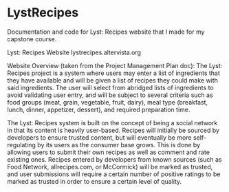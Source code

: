 # LystRecipes
Documentation and code for Lyst: Recipes website that I made for my capstone course.

Lyst: Recipes Website
lystrecipes.altervista.org

Website Overview (taken from the Project Management Plan doc):
The Lyst: Recipes project is a system where users may enter a list of ingredients that they have available and will be given a list of recipes they could make with said ingredients. The user will select from abridged lists of ingredients to avoid validating user entry, and will be subject to several criteria such as food groups (meat, grain, vegetable, fruit, dairy), meal type (breakfast, lunch, dinner, appetizer, dessert), and required preparation time.

The Lyst: Recipes system is built on the concept of being a social network in that its content is heavily user-based. Recipes will initially be sourced by developers to ensure trusted content, but will eventually be more self-regulating by its users as the consumer base grows. This is done by allowing users to submit their own recipes as well as comment and rate existing ones. Recipes entered by developers from known sources (such as Food Network, allrecipes.com, or McCormick) will be marked as trusted, and user submissions will require a certain number of positive ratings to be marked as trusted in order to ensure a certain level of quality.

